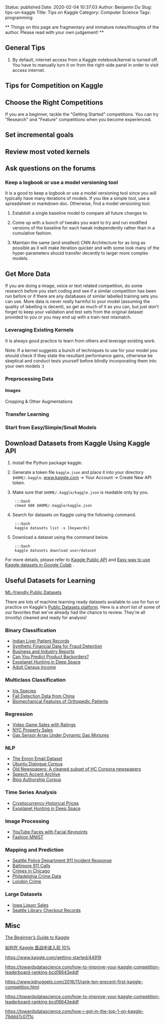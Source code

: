 Status: published
Date: 2020-02-04 10:37:03
Author: Benjamin Du
Slug: tips-on-kaggle
Title: Tips on Kaggle
Category: Computer Science
Tags: programming

**
Things on this page are fragmentary and immature notes/thoughts of the author.
Please read with your own judgement!
**

## General Tips

1. By default,
    internet access from a Kaggle notebook/kernel is turned off.
    You have to manually turn it on from the right-side panel 
    in order to visit access internet.

## Tips for Competition on Kaggle

## Choose the Right Competitions

If you are a beginner, 
tackle the "Getting Started" competitions.
You can try "Research" and "Feature" competitions when you become experienced.

## Set incremental goals

## Review most voted kernels

## Ask questions on the forums



### Keep a logbook or use a model versioning tool 

It is a good to keep a logbook or use a model versioning tool 
since you will typically have many iterations of models.
If you like a simple tool, use a spreadsheet or markdown doc.
Otherwise, find a model versioning tool.

1. Establish a single baseline model to compare all future changes to.

2. Come up with a bunch of tweaks you want to try 
    and run modified versions of the baseline 
    for each tweak independently rather than in a cumulative fashion.

3. Maintain the same (and smallest) CNN Architecture for as long as possible 
    as it will make iteration quicker and with some look many of the hyper-parameters 
    should transfer decently to larger more complex models.

## Get More Data 

If you are doing a image, voice or text related competition,
do some research before you start coding 
and see if a similar competition has been run before 
or if there are any databases of similar labelled training sets you can use. 
More data is never really harmful to your model (assuming the quality of labelling is decent), 
so get as much of it as you can, 
but just don't forget to keep your validation 
and test sets from the original dataset provided to you 
or you may end up with a train-test mismatch.


### Leveraging Existing Kernels

It is always good practice to learn from others
and leverage existing work.

Note: If a kernel suggests a bunch of techniques to use for your model 
you should check if they state the resultant performance gains, 
otherwise be skeptical and conduct tests yourself 
before blindly incorporating them into your own models :)

### Preprocessing Data

#### Images

Cropping & Other Augmentations

### Transfer Learning

### Start from Easy/Simple/Small Models

## Download Datasets from Kaggle Using Kaggle API

1. Install the Python package kaggle. 

2. Generate a token file `kaggle.json` and place it into your directory `$HOME/.kaggle`.
    www.kaggle.com -> Your Account -> Create New API token. 

3. Make sure that `$HOME/.kaggle/kaggle.json` is readable only by you.

        :::bash
        chmod 600 $HOME/.kaggle/kaggle.json

4. Search for datasets on Kaggle using the following command.

        :::bash
        kaggle datasets list -s [keywords]

5. Download a dataset using the command below.

        :::bash
        kaggle datasets download user/dataset


For more details, 
please refer to [Kaggle Public API](https://www.kaggle.com/docs/api)
and
[Easy way to use Kaggle datasets in Google Colab](https://www.kaggle.com/general/51898)
.

## Useful Datasets for Learning

[ML-friendly Public Datasets](https://www.kaggle.com/annavictoria/ml-friendly-public-datasets)

There are lots of machine learning ready datasets available to use for fun or practice 
on Kaggle's [Public Datasets platform](https://www.kaggle.com/datasets). 
Here is a short list of some of our favorites that we've already had the chance to review. 
They're all (mostly) cleaned and ready for analysis!

### Binary Classification
* [Indian Liver Patient Records](https://www.kaggle.com/uciml/indian-liver-patient-records)
* [Synthetic Financial Data for Fraud Detection](https://www.kaggle.com/ntnu-testimon/paysim1)
* [Business and Industry Reports](https://www.kaggle.com/census/business-and-industry-reports)
* [Can You Predict Product Backorders?](https://www.kaggle.com/tiredgeek/predict-bo-trial)
* [Exoplanet Hunting in Deep Space](https://www.kaggle.com/keplersmachines/kepler-labelled-time-series-data)
* [Adult Census Income](https://www.kaggle.com/uciml/adult-census-income)

### Multiclass Classification
* [Iris Species](https://www.kaggle.com/uciml/iris)
* [Fall Detection Data from China](https://www.kaggle.com/pitasr/falldata)
* [Biomechanical Features of Orthopedic Patients](https://www.kaggle.com/uciml/biomechanical-features-of-orthopedic-patients)

### Regression
* [Video Game Sales with Ratings](https://www.kaggle.com/rush4ratio/video-game-sales-with-ratings)
* [NYC Property Sales](https://www.kaggle.com/new-york-city/nyc-property-sales)
* [Gas Sensor Array Under Dynamic Gas Mixtures](https://www.kaggle.com/uciml/gas-sensor-array-under-dynamic-gas-mixtures)

### NLP
* [The Enron Email Dataset](https://www.kaggle.com/wcukierski/enron-email-dataset)
* [Ubuntu Dialogue Corpus](https://www.kaggle.com/rtatman/ubuntu-dialogue-corpus)
* [Old Newspapers: A cleaned subset of HC Corpora newspapers](https://www.kaggle.com/alvations/old-newspapers)
* [Speech Accent Archive](https://www.kaggle.com/rtatman/speech-accent-archive)
* [Blog Authorship Corpus](https://www.kaggle.com/rtatman/blog-authorship-corpus)

### Time Series Analysis
* [Cryptocurrency Historical Prices](https://www.kaggle.com/sudalairajkumar/cryptocurrencypricehistory)
* [Exoplanet Hunting in Deep Space](https://www.kaggle.com/keplersmachines/kepler-labelled-time-series-data)

### Image Processing
* [YouTube Faces with Facial Keypoints](https://www.kaggle.com/selfishgene/youtube-faces-with-facial-keypoints)
* [Fashion MNIST](https://www.kaggle.com/zalando-research/fashionmnist)

### Mapping and Prediction
* [Seattle Police Department 911 Incident Response](https://www.kaggle.com/sohier/seattle-police-department-911-incident-response)
* [Baltimore 911 Calls](https://www.kaggle.com/sohier/baltimore-911-calls)
* [Crimes in Chicago](https://www.kaggle.com/currie32/crimes-in-chicago)
* [Philadelphia Crime Data](https://www.kaggle.com/mchirico/philadelphiacrimedata)
* [London Crime](https://www.kaggle.com/jboysen/london-crime)

### Large Datasets
* [Iowa Liquor Sales](https://www.kaggle.com/residentmario/iowa-liquor-sales)
* [Seattle Library Checkout Records](https://www.kaggle.com/seattle-public-library/seattle-library-checkout-records)

## Misc 

[The Beginner’s Guide to Kaggle](https://elitedatascience.com/beginner-kaggle)

[如何在 Kaggle 首战中进入前 10%](https://dnc1994.com/2016/04/rank-10-percent-in-first-kaggle-competition/)

https://www.kaggle.com/getting-started/44919

https://towardsdatascience.com/how-to-improve-your-kaggle-competition-leaderboard-ranking-bcd16643eddf

https://www.kdnuggets.com/2016/11/rank-ten-precent-first-kaggle-competition.html


https://towardsdatascience.com/how-to-improve-your-kaggle-competition-leaderboard-ranking-bcd16643eddf

https://towardsdatascience.com/how-i-got-in-the-top-1-on-kaggle-79ddd7c07f1c
